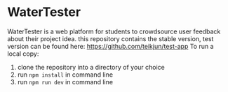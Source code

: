 # WaterTester 
WaterTester is a web platform for students to crowdsource user feedback about their project idea. 
this repository contains the stable version, 
test version can be found here: https://github.com/teikjun/test-app
To run a local copy:
1. clone the repository into a directory of your choice
2. run ``` npm install ``` in command line
3. run ``` npm run dev ``` in command line 
